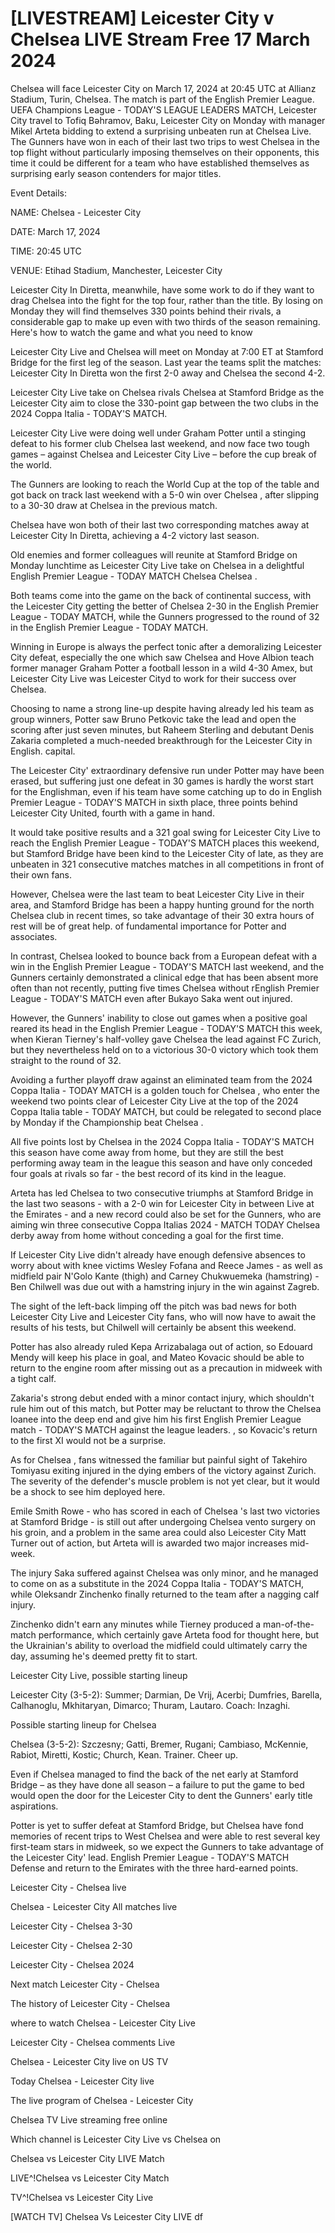 <h1>[LIVESTREAM] Leicester City v Chelsea LIVE Stream Free 17 March 2024</h1>
Chelsea will face Leicester City on March 17, 2024 at 20:45 UTC at Allianz Stadium, Turin, Chelsea. The match is part of the English Premier League.
UEFA Champions League - TODAY'S LEAGUE LEADERS MATCH, Leicester City travel to Tofiq Bəhramov, Baku, Leicester City on Monday with manager Mikel Arteta bidding to extend a surprising unbeaten run at Chelsea Live. The Gunners have won in each of their last two trips to west Chelsea in the top flight without particularly imposing themselves on their opponents, this time it could be different for a team who have established themselves as surprising early season contenders for major titles.

Event Details:

NAME: Chelsea - Leicester City

DATE: March 17, 2024

TIME: 20:45 UTC

VENUE: Etihad Stadium, Manchester, Leicester City

Leicester City In Diretta, meanwhile, have some work to do if they want to drag Chelsea into the fight for the top four, rather than the title. By losing on Monday they will find themselves 330 points behind their rivals, a considerable gap to make up even with two thirds of the season remaining. Here's how to watch the game and what you need to know

Leicester City Live and Chelsea will meet on Monday at 7:00 ET at Stamford Bridge for the first leg of the season. Last year the teams split the matches: Leicester City In Diretta won the first 2-0 away and Chelsea the second 4-2.

Leicester City Live take on Chelsea rivals Chelsea at Stamford Bridge as the Leicester City aim to close the 330-point gap between the two clubs in the 2024 Coppa Italia - TODAY'S MATCH.

Leicester City Live were doing well under Graham Potter until a stinging defeat to his former club Chelsea last weekend, and now face two tough games – against Chelsea and Leicester City Live – before the cup break of the world.

The Gunners are looking to reach the World Cup at the top of the table and got back on track last weekend with a 5-0 win over Chelsea , after slipping to a 30-30 draw at Chelsea in the previous match.

Chelsea have won both of their last two corresponding matches away at Leicester City In Diretta, achieving a 4-2 victory last season.

Old enemies and former colleagues will reunite at Stamford Bridge on Monday lunchtime as Leicester City Live take on Chelsea in a delightful English Premier League - TODAY MATCH Chelsea Chelsea .

Both teams come into the game on the back of continental success, with the Leicester City getting the better of Chelsea 2-30 in the English Premier League - TODAY MATCH, while the Gunners progressed to the round of 32 in the English Premier League - TODAY MATCH.

Winning in Europe is always the perfect tonic after a demoralizing Leicester City defeat, especially the one which saw Chelsea and Hove Albion teach former manager Graham Potter a football lesson in a wild 4-30 Amex, but Leicester City Live was Leicester Cityd to work for their success over Chelsea.

Choosing to name a strong line-up despite having already led his team as group winners, Potter saw Bruno Petkovic take the lead and open the scoring after just seven minutes, but Raheem Sterling and debutant Denis Zakaria completed a much-needed breakthrough for the Leicester City in English. capital.

The Leicester City' extraordinary defensive run under Potter may have been erased, but suffering just one defeat in 30 games is hardly the worst start for the Englishman, even if his team have some catching up to do in English Premier League - TODAY'S MATCH in sixth place, three points behind Leicester City United, fourth with a game in hand.

It would take positive results and a 321 goal swing for Leicester City Live to reach the English Premier League - TODAY'S MATCH places this weekend, but Stamford Bridge have been kind to the Leicester City of late, as they are unbeaten in 321 consecutive matches matches in all competitions in front of their own fans.

However, Chelsea were the last team to beat Leicester City Live in their area, and Stamford Bridge has been a happy hunting ground for the north Chelsea club in recent times, so take advantage of their 30 extra hours of rest will be of great help. of fundamental importance for Potter and associates.

In contrast, Chelsea looked to bounce back from a European defeat with a win in the English Premier League - TODAY'S MATCH last weekend, and the Gunners certainly demonstrated a clinical edge that has been absent more often than not recently, putting five times Chelsea without rEnglish Premier League - TODAY'S MATCH even after Bukayo Saka went out injured.

However, the Gunners' inability to close out games when a positive goal reared its head in the English Premier League - TODAY'S MATCH this week, when Kieran Tierney's half-volley gave Chelsea the lead against FC Zurich, but they nevertheless held on to a victorious 30-0 victory which took them straight to the round of 32.

Avoiding a further playoff draw against an eliminated team from the 2024 Coppa Italia - TODAY MATCH is a golden touch for Chelsea , who enter the weekend two points clear of Leicester City Live at the top of the 2024 Coppa Italia table - TODAY MATCH, but could be relegated to second place by Monday if the Championship beat Chelsea .

All five points lost by Chelsea in the 2024 Coppa Italia - TODAY'S MATCH this season have come away from home, but they are still the best performing away team in the league this season and have only conceded four goals at rivals so far - the best record of its kind in the league.

Arteta has led Chelsea to two consecutive triumphs at Stamford Bridge in the last two seasons - with a 2-0 win for Leicester City in between Live at the Emirates - and a new record could also be set for the Gunners, who are aiming win three consecutive Coppa Italias 2024 - MATCH TODAY Chelsea derby away from home without conceding a goal for the first time.

If Leicester City Live didn't already have enough defensive absences to worry about with knee victims Wesley Fofana and Reece James - as well as midfield pair N'Golo Kante (thigh) and Carney Chukwuemeka (hamstring) - Ben Chilwell was due out with a hamstring injury in the win against Zagreb.

The sight of the left-back limping off the pitch was bad news for both Leicester City Live and Leicester City fans, who will now have to await the results of his tests, but Chilwell will certainly be absent this weekend.

Potter has also already ruled Kepa Arrizabalaga out of action, so Edouard Mendy will keep his place in goal, and Mateo Kovacic should be able to return to the engine room after missing out as a precaution in midweek with a tight calf.

Zakaria's strong debut ended with a minor contact injury, which shouldn't rule him out of this match, but Potter may be reluctant to throw the Chelsea loanee into the deep end and give him his first English Premier League match - TODAY'S MATCH against the league leaders. , so Kovacic's return to the first XI would not be a surprise.

As for Chelsea , fans witnessed the familiar but painful sight of Takehiro Tomiyasu exiting injured in the dying embers of the victory against Zurich. The severity of the defender's muscle problem is not yet clear, but it would be a shock to see him deployed here.

Emile Smith Rowe - who has scored in each of Chelsea 's last two victories at Stamford Bridge - is still out after undergoing Chelsea vento surgery on his groin, and a problem in the same area could also Leicester City Matt Turner out of action, but Arteta will is awarded two major increases mid-week.

The injury Saka suffered against Chelsea was only minor, and he managed to come on as a substitute in the 2024 Coppa Italia - TODAY'S MATCH, while Oleksandr Zinchenko finally returned to the team after a nagging calf injury.

Zinchenko didn't earn any minutes while Tierney produced a man-of-the-match performance, which certainly gave Arteta food for thought here, but the Ukrainian's ability to overload the midfield could ultimately carry the day, assuming he's deemed pretty fit to start.

Leicester City Live, possible starting lineup

Leicester City (3-5-2): Summer; Darmian, De Vrij, Acerbi; Dumfries, Barella, Calhanoglu, Mkhitaryan, Dimarco; Thuram, Lautaro. Coach: Inzaghi.

Possible starting lineup for Chelsea

Chelsea (3-5-2): Szczesny; Gatti, Bremer, Rugani; Cambiaso, McKennie, Rabiot, Miretti, Kostic; Church, Kean. Trainer. Cheer up.

Even if Chelsea managed to find the back of the net early at Stamford Bridge – as they have done all season – a failure to put the game to bed would open the door for the Leicester City to dent the Gunners' early title aspirations.

Potter is yet to suffer defeat at Stamford Bridge, but Chelsea have fond memories of recent trips to West Chelsea and were able to rest several key first-team stars in midweek, so we expect the Gunners to take advantage of the Leicester City' lead. English Premier League - TODAY'S MATCH Defense and return to the Emirates with the three hard-earned points.

Leicester City - Chelsea live

Chelsea - Leicester City All matches live

Leicester City - Chelsea 3-30

Leicester City - Chelsea 2-30

Leicester City - Chelsea 2024

Next match Leicester City - Chelsea

The history of Leicester City - Chelsea

where to watch Chelsea - Leicester City Live

Leicester City - Chelsea comments Live

Chelsea - Leicester City live on US TV

Today Chelsea - Leicester City live

The live program of Chelsea - Leicester City

Chelsea TV Live streaming free online

Which channel is Leicester City Live vs Chelsea on

Chelsea vs Leicester City LIVE Match

LIVE^!Chelsea vs Leicester City Match

TV^!Chelsea vs Leicester City Live

[WATCH TV] Chelsea Vs Leicester City LIVE df
